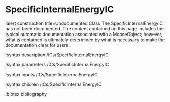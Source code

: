 <!-- MOOSE Documentation Stub: Remove this when content is added. -->

# SpecificInternalEnergyIC

!alert construction title=Undocumented Class
The SpecificInternalEnergyIC has not been documented. The content contained on this page includes the
typical automatic documentation associated with a MooseObject; however, what is contained is
ultimately determined by what is necessary to make the documentation clear for users.

!syntax description /ICs/SpecificInternalEnergyIC

!syntax parameters /ICs/SpecificInternalEnergyIC

!syntax inputs /ICs/SpecificInternalEnergyIC

!syntax children /ICs/SpecificInternalEnergyIC

!bibtex bibliography
